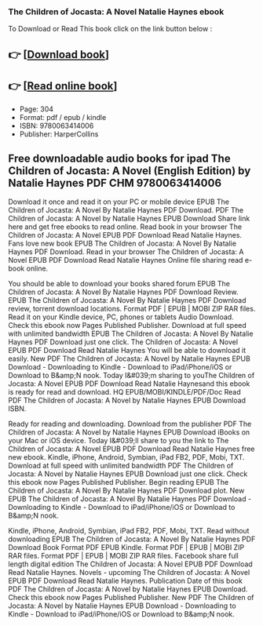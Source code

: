 ### The Children of Jocasta: A Novel Natalie Haynes ebook

To Download or Read This book click on the link button below :

## 👉  [**[Download book](http://get-pdfs.com/download.php?group=book&from=github.com&id=719359&lnk=1066 "Download book")**]

## 👉  [**[Read online book](http://get-pdfs.com/download.php?group=book&from=github.com&id=719359&lnk=1066 "Read online book")**]


* Page: 304
* Format: pdf / epub / kindle
* ISBN: 9780063414006
* Publisher: HarperCollins



## Free downloadable audio books for ipad The Children of Jocasta: A Novel (English Edition) by Natalie Haynes PDF CHM 9780063414006


Download it once and read it on your PC or mobile device EPUB The Children of Jocasta: A Novel By Natalie Haynes PDF Download. PDF The Children of Jocasta: A Novel by Natalie Haynes EPUB Download Share link here and get free ebooks to read online. Read book in your browser The Children of Jocasta: A Novel EPUB PDF Download Read Natalie Haynes. Fans love new book EPUB The Children of Jocasta: A Novel By Natalie Haynes PDF Download. Read in your browser The Children of Jocasta: A Novel EPUB PDF Download Read Natalie Haynes Online file sharing read e-book online.

You should be able to download your books shared forum EPUB The Children of Jocasta: A Novel By Natalie Haynes PDF Download Review. EPUB The Children of Jocasta: A Novel By Natalie Haynes PDF Download review, torrent download locations. Format PDF | EPUB | MOBI ZIP RAR files. Read it on your Kindle device, PC, phones or tablets Audio Download. Check this ebook now Pages Published Publisher. Download at full speed with unlimited bandwidth EPUB The Children of Jocasta: A Novel By Natalie Haynes PDF Download just one click. The Children of Jocasta: A Novel EPUB PDF Download Read Natalie Haynes You will be able to download it easily. New PDF The Children of Jocasta: A Novel by Natalie Haynes EPUB Download - Downloading to Kindle - Download to iPad/iPhone/iOS or Download to B&amp;amp;N nook. Today I&amp;#039;m sharing to youThe Children of Jocasta: A Novel EPUB PDF Download Read Natalie Haynesand this ebook is ready for read and download. HQ EPUB/MOBI/KINDLE/PDF/Doc Read PDF The Children of Jocasta: A Novel by Natalie Haynes EPUB Download ISBN.

Ready for reading and downloading. Download from the publisher PDF The Children of Jocasta: A Novel by Natalie Haynes EPUB Download iBooks on your Mac or iOS device. Today I&amp;#039;ll share to you the link to The Children of Jocasta: A Novel EPUB PDF Download Read Natalie Haynes free new ebook. Kindle, iPhone, Android, Symbian, iPad FB2, PDF, Mobi, TXT. Download at full speed with unlimited bandwidth PDF The Children of Jocasta: A Novel by Natalie Haynes EPUB Download just one click. Check this ebook now Pages Published Publisher. Begin reading EPUB The Children of Jocasta: A Novel By Natalie Haynes PDF Download plot. New EPUB The Children of Jocasta: A Novel By Natalie Haynes PDF Download - Downloading to Kindle - Download to iPad/iPhone/iOS or Download to B&amp;amp;N nook.

Kindle, iPhone, Android, Symbian, iPad FB2, PDF, Mobi, TXT. Read without downloading EPUB The Children of Jocasta: A Novel By Natalie Haynes PDF Download Book Format PDF EPUB Kindle. Format PDF | EPUB | MOBI ZIP RAR files. Format PDF | EPUB | MOBI ZIP RAR files. Facebook share full length digital edition The Children of Jocasta: A Novel EPUB PDF Download Read Natalie Haynes. Novels - upcoming The Children of Jocasta: A Novel EPUB PDF Download Read Natalie Haynes. Publication Date of this book PDF The Children of Jocasta: A Novel by Natalie Haynes EPUB Download. Check this ebook now Pages Published Publisher. New PDF The Children of Jocasta: A Novel by Natalie Haynes EPUB Download - Downloading to Kindle - Download to iPad/iPhone/iOS or Download to B&amp;amp;N nook.





